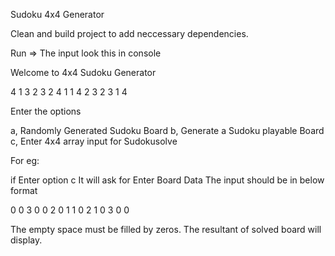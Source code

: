 Sudoku 4x4 Generator

Clean and build project to add neccessary dependencies.

Run => The input look this in console 

Welcome to 4x4 Sudoku Generator


 4 1 3 2
 3 2 4 1
 1 4 2 3
 2 3 1 4
 
Enter the options

a, Randomly Generated Sudoku Board
b, Generate a Sudoku playable Board 
c, Enter 4x4 array input for Sudokusolve

   For eg:
   
   if Enter option c
   It will ask for Enter Board Data
   The input should be in below format
   
   
   0 0 3 0
   0 2 0 1 
   1 0 2 1
   0 3 0 0

   The empty space must be filled by zeros.
   The resultant of solved board will display.
